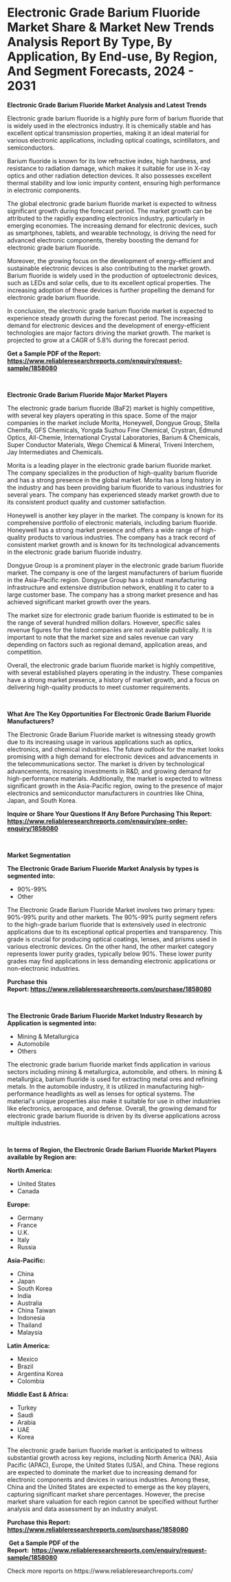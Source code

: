 <p><h1>Electronic Grade Barium Fluoride Market Share & Market New Trends Analysis Report By Type, By Application, By End-use, By Region, And Segment Forecasts, 2024 - 2031</h1></p><p><strong>Electronic Grade Barium Fluoride Market Analysis and Latest Trends</strong></p>
<p><p>Electronic grade barium fluoride is a highly pure form of barium fluoride that is widely used in the electronics industry. It is chemically stable and has excellent optical transmission properties, making it an ideal material for various electronic applications, including optical coatings, scintillators, and semiconductors.</p><p>Barium fluoride is known for its low refractive index, high hardness, and resistance to radiation damage, which makes it suitable for use in X-ray optics and other radiation detection devices. It also possesses excellent thermal stability and low ionic impurity content, ensuring high performance in electronic components.</p><p>The global electronic grade barium fluoride market is expected to witness significant growth during the forecast period. The market growth can be attributed to the rapidly expanding electronics industry, particularly in emerging economies. The increasing demand for electronic devices, such as smartphones, tablets, and wearable technology, is driving the need for advanced electronic components, thereby boosting the demand for electronic grade barium fluoride.</p><p>Moreover, the growing focus on the development of energy-efficient and sustainable electronic devices is also contributing to the market growth. Barium fluoride is widely used in the production of optoelectronic devices, such as LEDs and solar cells, due to its excellent optical properties. The increasing adoption of these devices is further propelling the demand for electronic grade barium fluoride.</p><p>In conclusion, the electronic grade barium fluoride market is expected to experience steady growth during the forecast period. The increasing demand for electronic devices and the development of energy-efficient technologies are major factors driving the market growth. The market is projected to grow at a CAGR of 5.8% during the forecast period.</p></p>
<p><strong>Get a Sample PDF of the Report:&nbsp; <a href="https://www.reliableresearchreports.com/enquiry/request-sample/1858080">https://www.reliableresearchreports.com/enquiry/request-sample/1858080</a></strong></p>
<p>&nbsp;</p>
<p><strong>Electronic Grade Barium Fluoride Major Market Players</strong></p>
<p><p>The electronic grade barium fluoride (BaF2) market is highly competitive, with several key players operating in this space. Some of the major companies in the market include Morita, Honeywell, Dongyue Group, Stella Chemifa, GFS Chemicals, Yongda Suzhou Fine Chemical, Crystran, Edmund Optics, All-Chemie, International Crystal Laboratories, Barium & Chemicals, Super Conductor Materials, Wego Chemical & Mineral, Triveni Interchem, Jay Intermediates and Chemicals.</p><p>Morita is a leading player in the electronic grade barium fluoride market. The company specializes in the production of high-quality barium fluoride and has a strong presence in the global market. Morita has a long history in the industry and has been providing barium fluoride to various industries for several years. The company has experienced steady market growth due to its consistent product quality and customer satisfaction.</p><p>Honeywell is another key player in the market. The company is known for its comprehensive portfolio of electronic materials, including barium fluoride. Honeywell has a strong market presence and offers a wide range of high-quality products to various industries. The company has a track record of consistent market growth and is known for its technological advancements in the electronic grade barium fluoride industry.</p><p>Dongyue Group is a prominent player in the electronic grade barium fluoride market. The company is one of the largest manufacturers of barium fluoride in the Asia-Pacific region. Dongyue Group has a robust manufacturing infrastructure and extensive distribution network, enabling it to cater to a large customer base. The company has a strong market presence and has achieved significant market growth over the years.</p><p>The market size for electronic grade barium fluoride is estimated to be in the range of several hundred million dollars. However, specific sales revenue figures for the listed companies are not available publically. It is important to note that the market size and sales revenue can vary depending on factors such as regional demand, application areas, and competition.</p><p>Overall, the electronic grade barium fluoride market is highly competitive, with several established players operating in the industry. These companies have a strong market presence, a history of market growth, and a focus on delivering high-quality products to meet customer requirements.</p></p>
<p>&nbsp;</p>
<p><strong>What Are The Key Opportunities For Electronic Grade Barium Fluoride Manufacturers?</strong></p>
<p><p>The Electronic Grade Barium Fluoride market is witnessing steady growth due to its increasing usage in various applications such as optics, electronics, and chemical industries. The future outlook for the market looks promising with a high demand for electronic devices and advancements in the telecommunications sector. The market is driven by technological advancements, increasing investments in R&D, and growing demand for high-performance materials. Additionally, the market is expected to witness significant growth in the Asia-Pacific region, owing to the presence of major electronics and semiconductor manufacturers in countries like China, Japan, and South Korea.</p></p>
<p><strong>Inquire or Share Your Questions If Any Before Purchasing This Report: <a href="https://www.reliableresearchreports.com/enquiry/pre-order-enquiry/1858080">https://www.reliableresearchreports.com/enquiry/pre-order-enquiry/1858080</a></strong></p>
<p>&nbsp;</p>
<p><strong>Market Segmentation</strong></p>
<p><strong>The Electronic Grade Barium Fluoride Market Analysis by types is segmented into:</strong></p>
<p><ul><li>90%-99%</li><li>Other</li></ul></p>
<p><p>The Electronic Grade Barium Fluoride Market involves two primary types: 90%-99% purity and other markets. The 90%-99% purity segment refers to the high-grade barium fluoride that is extensively used in electronic applications due to its exceptional optical properties and transparency. This grade is crucial for producing optical coatings, lenses, and prisms used in various electronic devices. On the other hand, the other market category represents lower purity grades, typically below 90%. These lower purity grades may find applications in less demanding electronic applications or non-electronic industries.</p></p>
<p><strong>Purchase this Report:&nbsp;<a href="https://www.reliableresearchreports.com/purchase/1858080">https://www.reliableresearchreports.com/purchase/1858080</a></strong></p>
<p>&nbsp;</p>
<p><strong>The Electronic Grade Barium Fluoride Market Industry Research by Application is segmented into:</strong></p>
<p><ul><li>Mining & Metallurgica</li><li>Automobile</li><li>Others</li></ul></p>
<p><p>The electronic grade barium fluoride market finds application in various sectors including mining & metallurgica, automobile, and others. In mining & metallurgica, barium fluoride is used for extracting metal ores and refining metals. In the automobile industry, it is utilized in manufacturing high-performance headlights as well as lenses for optical systems. The material's unique properties also make it suitable for use in other industries like electronics, aerospace, and defense. Overall, the growing demand for electronic grade barium fluoride is driven by its diverse applications across multiple industries.</p></p>
<p>&nbsp;</p>
<p><strong>In terms of Region, the Electronic Grade Barium Fluoride Market Players available by Region are:</strong></p>
<p>
    <p> <strong> North America: </strong>
        <ul>
            <li>United States</li>
            <li>Canada</li>
        </ul>
        </p> 
    <p> <strong> Europe: </strong>
        <ul>
            <li>Germany</li>
            <li>France</li>
            <li>U.K.</li>
            <li>Italy</li>
            <li>Russia</li>
        </ul>
        </p> 
    <p> <strong> Asia-Pacific: </strong>
        <ul>
            <li>China</li>
            <li>Japan</li>
            <li>South Korea</li>
            <li>India</li>
            <li>Australia</li>
            <li>China Taiwan</li>
            <li>Indonesia</li>
            <li>Thailand</li>
            <li>Malaysia</li>
        </ul>
        </p> 
    <p> <strong> Latin America: </strong>
        <ul>
            <li>Mexico</li>
            <li>Brazil</li>
            <li>Argentina Korea</li>
            <li>Colombia</li>
        </ul>
        </p> 
    <p> <strong> Middle East & Africa: </strong>
        <ul>
            <li>Turkey</li>
            <li>Saudi</li>
            <li>Arabia</li>
            <li>UAE</li>
            <li>Korea</li>
        </ul>
    </p>
    </p>
<p><p>The electronic grade barium fluoride market is anticipated to witness substantial growth across key regions, including North America (NA), Asia Pacific (APAC), Europe, the United States (USA), and China. These regions are expected to dominate the market due to increasing demand for electronic components and devices in various industries. Among these, China and the United States are expected to emerge as the key players, capturing significant market share percentages. However, the precise market share valuation for each region cannot be specified without further analysis and data assessment by an industry analyst.</p></p>
<p><strong>Purchase this Report: <a href="https://www.reliableresearchreports.com/purchase/1858080">https://www.reliableresearchreports.com/purchase/1858080</a></strong></p>
<p>&nbsp;<strong>Get a Sample PDF of the Report:&nbsp;&nbsp;<a href="https://www.reliableresearchreports.com/enquiry/request-sample/1858080">https://www.reliableresearchreports.com/enquiry/request-sample/1858080</a></strong></p>
<p><strong></strong></p>
<p>Check more reports on https://www.reliableresearchreports.com/</p>